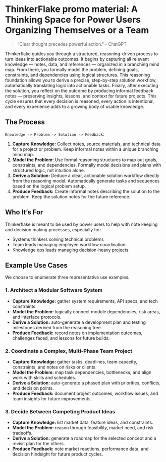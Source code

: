# ThinkerFlake promo material: A Thinking Space for Power Users Organizing Themselves or a Team

> “Clear thought precedes powerful action.” - ChatGPT

Thinkerflake guides you through a structured, reasoning-driven process to turn ideas into actionable outcomes. It begins by capturing all relevant knowledge — notes, data, and references — organized in a branching mind map. From there, you formally model the problem, defining goals, constraints, and dependencies using logical structures. This reasoning foundation allows you to derive a precise, step-by-step solution workflow, automatically translating logic into actionable tasks. Finally, after executing the solution, you reflect on the outcome by producing informal feedback notes — preserving insights, lessons, and context for future projects. This cycle ensures that every decision is reasoned, every action is intentional, and every experience adds to a growing body of usable knowledge.

## The Process

`Knowledge -> Problem -> Solution -> Feedback`:

1. **Capture Knowledge:** Collect notes, source materials, and technical data for a project or problem. Keep informal notes within a unique branching mind map.
2. **Model the Problem:** Use formal reasoning structures to map out goals, constraints, and dependencies. Formally model decisions and plans with structured logic, not intuition alone.
3. **Derive a Solution:** Deduce a clear, actionable solution workflow directly from the reasoning model. Automatically generate tasks and sequences based on the logical problem setup.
4. **Produce Feedback:** Create informal notes describing the solution to the problem. Keep the solution notes for the future reference.

## Who It’s For

Thinkerflake is meant to be used by power users to help with note keeping and decision making processes, especially for:

- Systems thinkers solving technical problems
- Team leads managing employee workflow coordination
- Knowledge ops leads managing decision-heavy projects

## Example Use Cases

We choose to enumerate three representative use examples.

### 1. Architect a Modular Software System

- **Capture Knowledge:** gather system requirements, API specs, and tech constraints.
- **Model the Problem:** logically connect module dependencies, risk areas, and interface protocols.
- **Derive a Solution:** auto-generate a development plan and testing milestones derived from the reasoning tree.
- **Produce Feedback:** record notes on implementation outcomes, challenges faced, and lessons for future builds.

### 2. Coordinate a Complex, Multi-Phase Team Project

- **Capture Knowledge:** gather tasks, deadlines, team capacity, constraints, and notes on risks or clients.
- **Model the Problem:** map task dependencies, bottlenecks, and align work with skills and schedules.
- **Derive a Solution:** auto-generate a phased plan with priorities, conflicts, and decision points.
- **Produce Feedback:** document project outcomes, workflow issues, and team insights for future improvements.

### 3. Decide Between Competing Product Ideas

- **Capture Knowledge:** list market data, feature ideas, and constraints.
- **Model the Problem:** reason through feasibility, market need, and risk tradeoffs.
- **Derive a Solution:** generate a roadmap for the selected concept and a revisit plan for the others.
- **Produce Feedback:** note market reactions, performance data, and decision hindsight for future product cycles.
